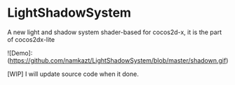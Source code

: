 # LightShadowSystem

A new light and shadow system shader-based for cocos2d-x, it is the part of cocos2dx-lite

![Demo]:(https://github.com/namkazt/LightShadowSystem/blob/master/shadown.gif)

[WIP]
I will update source code when it done.
